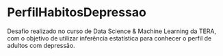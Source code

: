 # PerfilHabitosDepressao
Desafio realizado no curso de Data Science &amp; Machine Learning da TERA, com o objetivo de utilizar inferência estatística para conhecer o perfil de adultos com depressão.  
